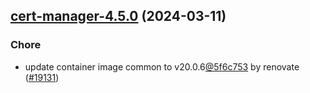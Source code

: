 

## [cert-manager-4.5.0](https://github.com/truecharts/charts/compare/cert-manager-4.4.1...cert-manager-4.5.0) (2024-03-11)

### Chore



- update container image common to v20.0.6[@5f6c753](https://github.com/5f6c753) by renovate ([#19131](https://github.com/truecharts/charts/issues/19131))